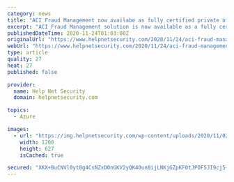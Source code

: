 ```yaml
---
category: news
title: "ACI Fraud Management now availabe as fully certified private offering on Azure Marketplace"
excerpt: "ACI Fraud Management solution is now available as a fully certified private offering via the Microsoft Azure Marketplace."
publishedDateTime: 2020-11-24T01:03:00Z
originalUrl: "https://www.helpnetsecurity.com/2020/11/24/aci-fraud-management/"
webUrl: "https://www.helpnetsecurity.com/2020/11/24/aci-fraud-management/"
type: article
quality: 27
heat: 27
published: false

provider:
  name: Help Net Security
  domain: helpnetsecurity.com

topics:
  - Azure

images:
  - url: "https://img.helpnetsecurity.com/wp-content/uploads/2020/11/02114007/help_net_security.jpg"
    width: 1200
    height: 627
    isCached: true

secured: "XKX+BuCNVl0yt8g4CsNZxD0nGKV2yQK40un8ijLNKjGZpKF0tJPOF5JI9cj5+SP73syGn+2IKKqpSjopEGkh/LyhmkS9h6yhDlWbwuUXo0FoOoRmYDs1MLn3fpQy0QxW8++qVlaEdqJj/7GwtH85ZKhe961HzXZWMHEDpnM6f+V5EgHYAZxNLAgfBNTSZKF0mBWe2iB+unHU/yRdAFoNS90OggmySCARN0zDPGcDwFTZVIrzfuwtMojcCwz9ZSBBlMWwCc+lIYPbT49weu5Tp0jU+H34AIKwRHP0dGfixL6+hpf9WBqeAVLig9uGDcO3ie7QL8YAYqciqX9xBv6ia9thD7kkyHgismiGBo3P0Fk=;Jer5KjFDIe0dbJS16Lqj5A=="
---
```


